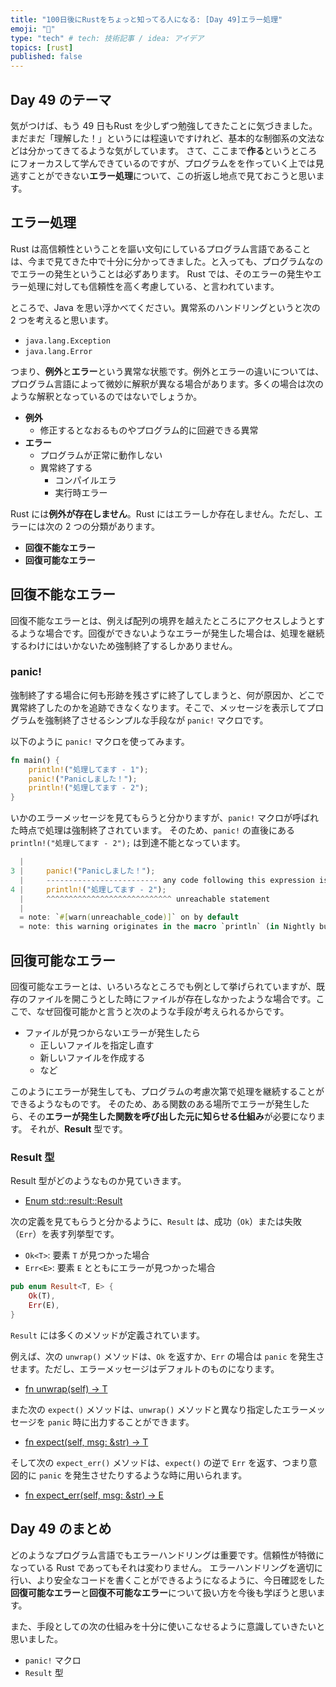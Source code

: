 ```yaml
---
title: "100日後にRustをちょっと知ってる人になる: [Day 49]エラー処理"
emoji: "🦀"
type: "tech" # tech: 技術記事 / idea: アイデア
topics: [rust]
published: false
---
```

## Day 49 のテーマ

気がつけば、もう 49 日もRust を少しずつ勉強してきたことに気づきました。まだまだ「理解した！」というには程遠いですけれど、基本的な制御系の文法などは分かってきてるような気がしています。
さて、ここまで**作る**というところにフォーカスして学んできているのですが、プログラムをを作っていく上では見逃すことができない**エラー処理**について、この折返し地点で見ておこうと思います。

## エラー処理

Rust は高信頼性ということを謳い文句にしているプログラム言語であることは、今まで見てきた中で十分に分かってきました。と入っても、プログラムなのでエラーの発生ということは必ずあります。
Rust では、そのエラーの発生やエラー処理に対しても信頼性を高く考慮している、と言われています。

ところで、Java を思い浮かべてください。異常系のハンドリングというと次の 2 つを考えると思います。

- `java.lang.Exception`
- `java.lang.Error`

つまり、**例外**と**エラー**という異常な状態です。例外とエラーの違いについては、プログラム言語によって微妙に解釈が異なる場合があります。多くの場合は次のような解釈となっているのではないでしょうか。

- **例外**
  - 修正するとなおるものやプログラム的に回避できる異常
- **エラー**
  - プログラムが正常に動作しない
  - 異常終了する
    - コンパイルエラ
    - 実行時エラー

Rust には**例外が存在しません**。Rust にはエラーしか存在しません。ただし、エラーには次の 2 つの分類があります。

- **回復不能なエラー**
- **回復可能なエラー**

## 回復不能なエラー

回復不能なエラーとは、例えば配列の境界を越えたところにアクセスしようとするような場合です。回復ができないようなエラーが発生した場合は、処理を継続するわけにはいかないため強制終了するしかありません。

### panic!

強制終了する場合に何も形跡を残さずに終了してしまうと、何が原因か、どこで異常終了したのかを追跡できなくなります。そこで、メッセージを表示してプログラムを強制終了させるシンプルな手段なが `panic!` マクロです。

以下のように `panic!` マクロを使ってみます。

```rust
fn main() {
    println!("処理してます - 1");
    panic!("Panicしました！");
    println!("処理してます - 2");
}
```

いかのエラーメッセージを見てもらうと分かりますが、`panic!` マクロが呼ばれた時点で処理は強制終了されています。
そのため、`panic!` の直後にある `println!("処理してます - 2");` は到達不能となっています。

```rust
  |
3 |     panic!("Panicしました！");
  |     ------------------------- any code following this expression is unreachable
4 |     println!("処理してます - 2");
  |     ^^^^^^^^^^^^^^^^^^^^^^^^^^^^ unreachable statement
  |
  = note: `#[warn(unreachable_code)]` on by default
  = note: this warning originates in the macro `println` (in Nightly builds, run with -Z macro-backtrace for more info)
```

## 回復可能なエラー

回復可能なエラーとは、いろいろなところでも例として挙げられていますが、既存のファイルを開こうとした時にファイルが存在しなかったような場合です。ここで、なぜ回復可能かと言うと次のような手段が考えられるからです。

- ファイルが見つからないエラーが発生したら
  - 正しいファイルを指定し直す
  - 新しいファイルを作成する
  - など

このようにエラーが発生しても、プログラムの考慮次第で処理を継続することができるようなものです。
そのため、ある関数のある場所でエラーが発生したら、その**エラーが発生した関数を呼び出した元に知らせる仕組み**が必要になります。
それが、**Result** 型です。

### Result 型

Result 型がどのようなものか見ていきます。

- [Enum std::result::Result](https://doc.rust-lang.org/std/result/enum.Result.html)

次の定義を見てもらうと分かるように、`Result` は、成功（`Ok`）または失敗（`Err`）を表す列挙型です。

- `Ok<T>`: 要素 `T` が見つかった場合
- `Err<E>`: 要素 `E` とともにエラーが見つかった場合

```rust
pub enum Result<T, E> {
    Ok(T),
    Err(E),
}
```

`Result` には多くのメソッドが定義されています。

例えば、次の `unwrap()` メソッドは、`Ok` を返すか、`Err` の場合は `panic` を発生させます。ただし、エラーメッセージはデフォルトのものになります。

- [fn unwrap(self) -> T](https://doc.rust-lang.org/std/result/enum.Result.html#method.unwrap)

また次の `expect()` メソッドは、`unwrap()` メソッドと異なり指定したエラーメッセージを `panic` 時に出力することができます。

- [fn expect(self, msg: &str) -> T](https://doc.rust-lang.org/std/result/enum.Result.html#method.expect)

そして次の `expect_err()` メソッドは、`expect()` の逆で `Err` を返す、つまり意図的に `panic` を発生させたりするような時に用いられます。

- [fn expect_err(self, msg: &str) -> E](https://doc.rust-lang.org/std/result/enum.Result.html#method.expect_err)

## Day 49 のまとめ

どのようなプログラム言語でもエラーハンドリングは重要です。信頼性が特徴になっている Rust であってもそれは変わりません。
エラーハンドリングを適切に行い、より安全なコードを書くことができるようになるように、今日確認をした **回復可能なエラー**と**回復不可能なエラー**について扱い方を今後も学ぼうと思います。

また、手段としての次の仕組みを十分に使いこなせるように意識していきたいと思いました。

- `panic!` マクロ
- `Result` 型
